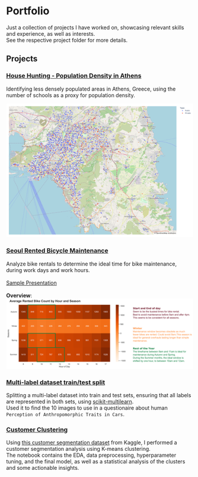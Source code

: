 # Portfolio

Just a collection of projects I have worked on, showcasing relevant skills and
experience, as well as interests.
<br />
See the respective project folder for more details.

## Projects

### [House Hunting - Population Density in Athens](./house_hunting)
Identifying less densely populated areas in Athens, Greece, using the number of
schools as a proxy for population density.

![scatter_map_schools_athens](./house_hunting/scatter_map_schools_athens_gov.png "Scatter Plot")

### [Seoul Rented Bicycle Maintenance](./seoul_bike_maintenance)
Analyze bike rentals to determine the ideal time for bike maintenance, during
work days and work hours.
<br />
<br />
[Sample Presentation](https://docs.google.com/presentation/d/1RnRQp53HwqKMF9N3SkRMI_IWr_BgNFuVfi5YAsxs8as/)
<br />
<br />
**Overview**:
![Overview Image](./seoul_bike_maintenance/written-report-summary.png)

### [Multi-label dataset train/test split](./multi_label_dataset_split)
Splitting a multi-label dataset into train and test sets, ensuring that all
labels are represented in both sets, using [scikit-multilearn](http://scikit.ml/).
<br />
Used it to find the 10 images to use in a questionaire about human `Perception of Anthropomorphic Traits in Cars`.

### [Customer Clustering](./customer-clustering)
Using [this customer segmentation dataset](https://www.kaggle.com/datasets/imakash3011/customer-personality-analysis) from Kaggle, I performed a customer segmentation analysis using K-means clustering.
<br />
The notebook contains the EDA, data preprocessing, hyperparameter tuning, and
the final model, as well as a statistical analysis of the clusters and some
actionable insights.

